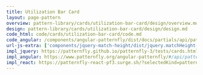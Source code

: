 ```yaml
---
title: Utilization Bar Card
layout: page-pattern
overview: pattern-library/cards/utilization-bar-card/design/overview.md
design: pattern-library/cards/utilization-bar-card/design/design.md
code_html: code/cards/utilization-bar-card/code.md
code_angular: /components/angular-patternfly/dist/docs/partials/api/patternfly.card.component.pfCard - Utilization.html
url-js-extra: ['components/jquery-match-height/dist/jquery.matchHeight-min.js']
impl_jquery: https://patternfly.github.io/patternfly-3/tests/cards.html
impl_angular: https://www.patternfly.org/angular-patternfly/#/api/patternfly.card.component:pfCard - Utilization
impl_react: https://patternfly-react-pf3.surge.sh/?selectedKind=patternfly-react%2FCards&selectedStory=Utilization%20Bar%20Card
---
```


